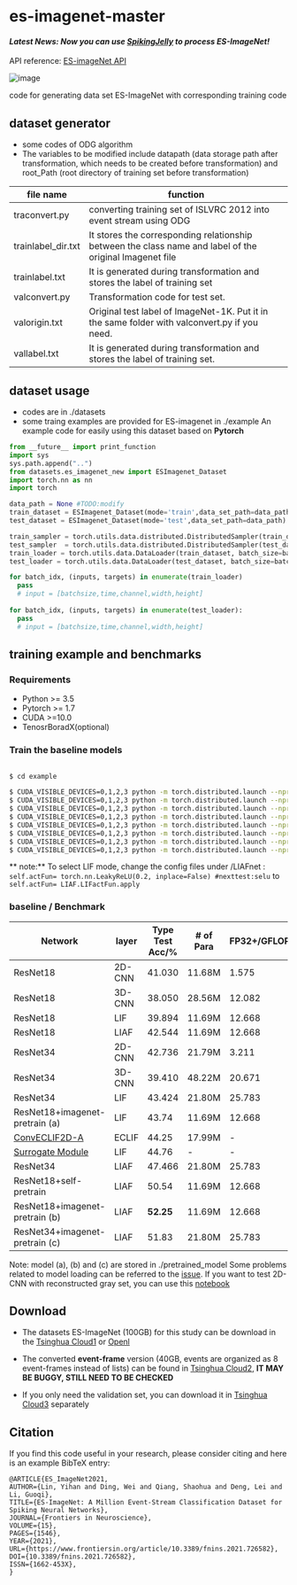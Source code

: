 # es-imagenet-master

#### *Latest News: Now you can use [SpikingJelly](https://github.com/fangwei123456/spikingjelly) to process ES-ImageNet!*

API reference: [ES-imageNet API](https://spikingjelly.readthedocs.io/zh_CN/latest/spikingjelly.datasets.html?highlight=ES-ImageNet#spikingjelly.datasets.es_imagenet.ESImageNet)

![image](./viz.gif)

code for generating data set ES-ImageNet with corresponding training code

## dataset generator 
  - some codes of ODG algorithm
  - The variables to be modified include datapath (data storage path after transformation, which needs to be created before transformation) and root_Path (root directory of training set before transformation)
  
  | file name | function |
  | ---- | ---- |
  | traconvert.py        | converting training set of ISLVRC 2012 into event stream using ODG |
  | trainlabel_dir.txt   | It stores the corresponding relationship between the class name and label of the original Imagenet file |
  | trainlabel.txt       | It is generated during transformation and stores the label of training set |
  | valconvert.py        | Transformation code for test set. |
  | valorigin.txt        | Original test label of ImageNet-1K.  Put it in the same folder with valconvert.py if you need. |
  | vallabel.txt         | It is generated during transformation and stores the label of training set. |

## dataset usage

  - codes are in ./datasets
  - some traing examples are provided for ES-imagenet in ./example
  An example code for easily using this dataset based on **Pytorch**
  ```python
  from __future__ import print_function
  import sys
  sys.path.append("..")
  from datasets.es_imagenet_new import ESImagenet_Dataset
  import torch.nn as nn
  import torch

  data_path = None #TODO:modify 
  train_dataset = ESImagenet_Dataset(mode='train',data_set_path=data_path)
  test_dataset = ESImagenet_Dataset(mode='test',data_set_path=data_path)

  train_sampler = torch.utils.data.distributed.DistributedSampler(train_dataset)
  test_sampler  = torch.utils.data.distributed.DistributedSampler(test_dataset)
  train_loader = torch.utils.data.DataLoader(train_dataset, batch_size=batch_size, shuffle=False, num_workers=1,pin_memory=True,drop_last=True,sampler=train_sampler)
  test_loader = torch.utils.data.DataLoader(test_dataset, batch_size=batch_size, shuffle=False, num_workers=1,pin_memory=True)
  
  for batch_idx, (inputs, targets) in enumerate(train_loader)
    pass
    # input = [batchsize,time,channel,width,height]
    
  for batch_idx, (inputs, targets) in enumerate(test_loader):
    pass
    # input = [batchsize,time,channel,width,height]
  ```
  
  
  ## training example and benchmarks
  
  ### Requirements
  -   Python >= 3.5
  -   Pytorch >= 1.7
  -   CUDA >=10.0
  -   TenosrBoradX(optional)

  ### Train the baseline models
  
  ```bash
  
  $ cd example
  
  $ CUDA_VISIBLE_DEVICES=0,1,2,3 python -m torch.distributed.launch --nproc_per_node=4 example_ES_res18.py #LIAF/LIF-ResNet-18
  $ CUDA_VISIBLE_DEVICES=0,1,2,3 python -m torch.distributed.launch --nproc_per_node=4 example_ES_res34.py #LIAF/LIF-ResNet-34
  $ CUDA_VISIBLE_DEVICES=0,1,2,3 python -m torch.distributed.launch --nproc_per_node=4 compare_ES_3DCNN34.py #3DCNN-ResNet-34
  $ CUDA_VISIBLE_DEVICES=0,1,2,3 python -m torch.distributed.launch --nproc_per_node=4 compare_ES_3DCNN18.py #3DCNN-ResNet-18
  $ CUDA_VISIBLE_DEVICES=0,1,2,3 python -m torch.distributed.launch --nproc_per_node=4 compare_ES_2DCNN34.py #2DCNN-ResNet-34 
  $ CUDA_VISIBLE_DEVICES=0,1,2,3 python -m torch.distributed.launch --nproc_per_node=4 compare_ES_2DCNN18.py #2DCNN-ResNet-18
  $ CUDA_VISIBLE_DEVICES=0,1,2,3 python -m torch.distributed.launch --nproc_per_node=4 compare_CONVLSTM.py #ConvLSTM (no used in paper)
  $ CUDA_VISIBLE_DEVICES=0,1,2,3 python -m torch.distributed.launch --nproc_per_node=4 example_ES_res50.py #LIAF/LIF-ResNet-50 (no used in paper)
  ```

** note:** To select LIF mode, change the config files under /LIAFnet :
``` self.actFun= torch.nn.LeakyReLU(0.2, inplace=False) #nexttest:selu```
to
``` self.actFun= LIAF.LIFactFun.apply```


  ### baseline / Benchmark
  |Network|layer| Type Test Acc/%| # of Para| FP32+/GFLOPs|FP32x/GFLOPs|
  | ---- | ---- | ---- | ---- |---- |---- |
  | ResNet18 |2D-CNN |41.030 |11.68M|1.575|1.770 |
  | ResNet18|3D-CNN |38.050 |28.56M|12.082|12.493 |
  | ResNet18|LIF |39.894 |11.69M|12.668|0.269 |
  | ResNet18|LIAF |42.544| 11.69M|12.668|14.159 |
  | ResNet34|2D-CNN |42.736| 21.79M|3.211|3.611 |
  | ResNet34|3D-CNN |39.410 |48.22M|20.671|21.411 |
  | ResNet34|LIF| 43.424 |21.80M|25.783|0.288 |
  | ResNet18+imagenet-pretrain (a)|LIF |43.74 |11.69M|12.668|0.269 |
  |[ConvECLIF2D-A](https://www.sciencedirect.com/science/article/pii/S0893608022000399)| ECLIF| 44.25 | 17.99M | - | - |
  |[Surrogate Module](https://openreview.net/pdf?id=zRkz4duLKp)|LIF|44.76 |- | -|- |
  | ResNet34|LIAF| 47.466 |21.80M|25.783|28.901 |
  | ResNet18+self-pretrain|LIAF |50.54| 11.69M|12.668|14.159 |
  | ResNet18+imagenet-pretrain (b)|LIAF |**52.25**| 11.69M|12.668|14.159 |
  | ResNet34+imagenet-pretrain (c)|LIAF| 51.83 |21.80M|25.783|28.901 |
  
  Note: model (a), (b) and (c) are stored in ./pretrained_model
  Some problems related to model loading can be referred to the [issue](https://github.com/lyh983012/ES-imagenet-master/issues/3#issuecomment-1272197227). If you want to test 2D-CNN with reconstructed gray set, you can use this [notebook](./notebook/test_acc_2dcnn.ipynb)

## Download

- The datasets ES-ImageNet (100GB) for this study can be download in the [Tsinghua Cloud1](https://cloud.tsinghua.edu.cn/d/94873ab4ec2a4eb497b3/) or [Openl](https://git.openi.org.cn/xjtu_ym/ES-ImageNet/datasets?type=0)

- The converted **event-frame** version (40GB, events are organized as 8 event-frames instead of lists) can be found in [Tsinghua Cloud2](https://cloud.tsinghua.edu.cn/d/ee07f304fb3a498d9f0f/), **IT MAY BE BUGGY, STILL NEED TO BE CHECKED**

- If you only need the validation set, you can download it in [Tsinghua Cloud3](https://cloud.tsinghua.edu.cn/f/5e32c9fdd8094f3994df/) separately

## Citation
If you find this code useful in your research, please consider citing and here is an example BibTeX entry:

```
@ARTICLE{ES_ImageNet2021,
AUTHOR={Lin, Yihan and Ding, Wei and Qiang, Shaohua and Deng, Lei and Li, Guoqi},   
TITLE={ES-ImageNet: A Million Event-Stream Classification Dataset for Spiking Neural Networks},      
JOURNAL={Frontiers in Neuroscience},      
VOLUME={15},      
PAGES={1546},     
YEAR={2021},      	  
URL={https://www.frontiersin.org/article/10.3389/fnins.2021.726582},       	
DOI={10.3389/fnins.2021.726582},      
ISSN={1662-453X},   
}
```
